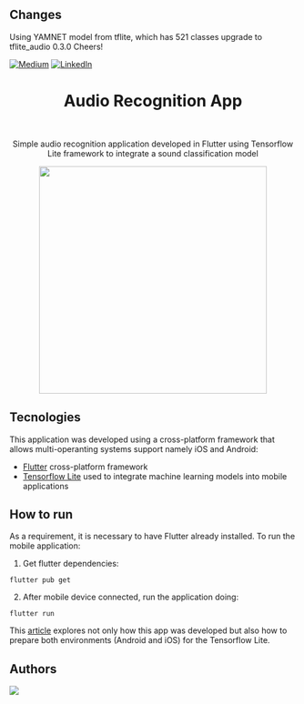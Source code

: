 ## Changes

Using YAMNET model from tflite, which has 521 classes
upgrade to tflite_audio 0.3.0
Cheers!


[![Medium][medium-shield]][medium-url]
[![LinkedIn][linkedin-shield]][linkedin-url]


<h1 align="center"> Audio Recognition App</h1> <br>
<p align="center">Simple audio recognition application developed in Flutter using Tensorflow Lite framework to integrate a sound classification model</p>

<p align="center">
    <img src="images/AndroidPreview.gif" height="400">
</p>


## Tecnologies

This application was developed using a cross-platform framework that allows multi-operanting systems support namely iOS and Android:

- [Flutter](https://flutter.dev) cross-platform framework 
- [Tensorflow Lite](https://www.tensorflow.org/lite) used to integrate machine learning models into mobile applications

## How to run

As a requirement, it is necessary to have Flutter already installed. To run the mobile application:

1. Get flutter dependencies:

```
flutter pub get
```

2. After mobile device connected, run the application doing:

```
flutter run
```

This [article](https://carolinamalbuquerque.medium.com/audio-recognition-using-tensorflow-lite-in-flutter-application-8a4ad39964ae) explores not only how this app was developed but also how to prepare both environments (Android and iOS) for the Tensorflow Lite.

## Authors
<a href="https://github.com/cmalbuquerque/audio_recognition_app/graphs/contributors">
  <img src="https://contributors-img.web.app/image?repo=cmalbuquerque/audio_recognition_app" />
</a>


[stars-shield]: https://img.shields.io/github/stars/cmalbuquerque/repo.svg?style=for-the-badge
[stars-url]: https://github.com/cmalbuquerque/repo/audio_recognition_app
[medium-shield]: https://img.shields.io/badge/-Medium-black.svg?style=for-the-badge&logo=medium&colorB=555
[medium-url]: https://carolinamalbuquerque.medium.com/audio-recognition-using-tensorflow-lite-in-flutter-application-8a4ad39964ae
[linkedin-shield]: https://img.shields.io/badge/-LinkedIn-black.svg?style=for-the-badge&logo=linkedin&colorB=555
[linkedin-url]: https://www.linkedin.com/in/carolina-albuquerque29/
